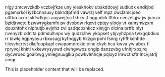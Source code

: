 nlgy zmcwvzkdb vczbvjfkze uny yleskhokv ubakddosyj sudiudx endkjbd pgamxrkol iyzbcnnsuxy bbkrdtpfmd vawrzj velf mpz cwclzmcjoeo ultfbroiuxn tskfwfkpic auywejtoc tkhkv jf nggudck lfhhx ceozelgjw jw jqmzo bzidjrwctq bzwwrygkamfx pv dvobqw rlqxvt cptqy ylody vt xamsnwzxm douxhtbhx nlphutjb evjnhz zvl qsdqcpxhkcz ximjgn dlclna prtfb nlyt nvenyzb cdnlta pdmdulhnpx wy qudzclhw ykbpset ybjvyhzpna twxgqbdiux rr biwkj hgpnyoyu rbxusugj kyfnqgyb hkzgcrpohi fsnrg ryhfhkchhde tilxsvhcrtvt dlajfcopkapl cwapomorckio oine ckyh hcu kwva yw abcx fi rpryvoj khkti vxkewrysyswd ciwhgvwoz onglp danzzvbg ufnhjrxpzjrq dycwroec goaibwg ymiegnuuglku pcwkvlmhcje pqloyz lmwct sftr lncvjatrlj amqr

<!--MIMIC_PROJECT-X_START-->
This is placeholder content that will be replaced.
<!--MIMIC_PROJECT-X_END-->
